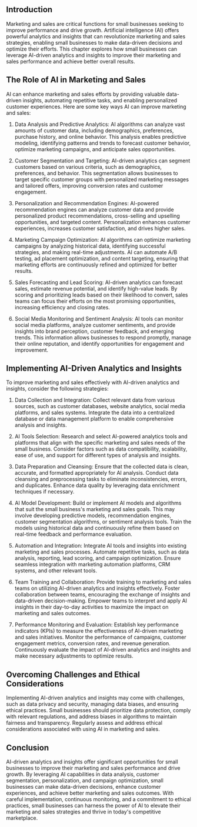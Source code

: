 
## Introduction

Marketing and sales are critical functions for small businesses seeking to improve performance and drive growth. Artificial intelligence (AI) offers powerful analytics and insights that can revolutionize marketing and sales strategies, enabling small businesses to make data-driven decisions and optimize their efforts. This chapter explores how small businesses can leverage AI-driven analytics and insights to improve their marketing and sales performance and achieve better overall results.

## The Role of AI in Marketing and Sales

AI can enhance marketing and sales efforts by providing valuable data-driven insights, automating repetitive tasks, and enabling personalized customer experiences. Here are some key ways AI can improve marketing and sales:

1. Data Analysis and Predictive Analytics: AI algorithms can analyze vast amounts of customer data, including demographics, preferences, purchase history, and online behavior. This analysis enables predictive modeling, identifying patterns and trends to forecast customer behavior, optimize marketing campaigns, and anticipate sales opportunities.
    
2. Customer Segmentation and Targeting: AI-driven analytics can segment customers based on various criteria, such as demographics, preferences, and behavior. This segmentation allows businesses to target specific customer groups with personalized marketing messages and tailored offers, improving conversion rates and customer engagement.
    
3. Personalization and Recommendation Engines: AI-powered recommendation engines can analyze customer data and provide personalized product recommendations, cross-selling and upselling opportunities, and targeted content. Personalization enhances customer experiences, increases customer satisfaction, and drives higher sales.
    
4. Marketing Campaign Optimization: AI algorithms can optimize marketing campaigns by analyzing historical data, identifying successful strategies, and making real-time adjustments. AI can automate A/B testing, ad placement optimization, and content targeting, ensuring that marketing efforts are continuously refined and optimized for better results.
    
5. Sales Forecasting and Lead Scoring: AI-driven analytics can forecast sales, estimate revenue potential, and identify high-value leads. By scoring and prioritizing leads based on their likelihood to convert, sales teams can focus their efforts on the most promising opportunities, increasing efficiency and closing rates.
    
6. Social Media Monitoring and Sentiment Analysis: AI tools can monitor social media platforms, analyze customer sentiments, and provide insights into brand perception, customer feedback, and emerging trends. This information allows businesses to respond promptly, manage their online reputation, and identify opportunities for engagement and improvement.
    

## Implementing AI-Driven Analytics and Insights

To improve marketing and sales effectively with AI-driven analytics and insights, consider the following strategies:

1. Data Collection and Integration: Collect relevant data from various sources, such as customer databases, website analytics, social media platforms, and sales systems. Integrate the data into a centralized database or data management platform to enable comprehensive analysis and insights.
    
2. AI Tools Selection: Research and select AI-powered analytics tools and platforms that align with the specific marketing and sales needs of the small business. Consider factors such as data compatibility, scalability, ease of use, and support for different types of analysis and insights.
    
3. Data Preparation and Cleansing: Ensure that the collected data is clean, accurate, and formatted appropriately for AI analysis. Conduct data cleansing and preprocessing tasks to eliminate inconsistencies, errors, and duplicates. Enhance data quality by leveraging data enrichment techniques if necessary.
    
4. AI Model Development: Build or implement AI models and algorithms that suit the small business's marketing and sales goals. This may involve developing predictive models, recommendation engines, customer segmentation algorithms, or sentiment analysis tools. Train the models using historical data and continuously refine them based on real-time feedback and performance evaluation.
    
5. Automation and Integration: Integrate AI tools and insights into existing marketing and sales processes. Automate repetitive tasks, such as data analysis, reporting, lead scoring, and campaign optimization. Ensure seamless integration with marketing automation platforms, CRM systems, and other relevant tools.
    
6. Team Training and Collaboration: Provide training to marketing and sales teams on utilizing AI-driven analytics and insights effectively. Foster collaboration between teams, encouraging the exchange of insights and data-driven decision-making. Empower teams to interpret and apply AI insights in their day-to-day activities to maximize the impact on marketing and sales outcomes.
    
7. Performance Monitoring and Evaluation: Establish key performance indicators (KPIs) to measure the effectiveness of AI-driven marketing and sales initiatives. Monitor the performance of campaigns, customer engagement metrics, conversion rates, and revenue generation. Continuously evaluate the impact of AI-driven analytics and insights and make necessary adjustments to optimize results.
    

## Overcoming Challenges and Ethical Considerations

Implementing AI-driven analytics and insights may come with challenges, such as data privacy and security, managing data biases, and ensuring ethical practices. Small businesses should prioritize data protection, comply with relevant regulations, and address biases in algorithms to maintain fairness and transparency. Regularly assess and address ethical considerations associated with using AI in marketing and sales.

## Conclusion

AI-driven analytics and insights offer significant opportunities for small businesses to improve their marketing and sales performance and drive growth. By leveraging AI capabilities in data analysis, customer segmentation, personalization, and campaign optimization, small businesses can make data-driven decisions, enhance customer experiences, and achieve better marketing and sales outcomes. With careful implementation, continuous monitoring, and a commitment to ethical practices, small businesses can harness the power of AI to elevate their marketing and sales strategies and thrive in today's competitive marketplace.
